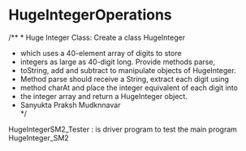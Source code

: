 # HugeIntegerOperations
/**  * Huge Integer Class: Create a class HugeInteger   
* which uses a 40-element array of digits to store   
* integers as large as 40-digit long. Provide methods parse,   
* toString, add and subtract to manipulate objects of HugeInteger.  
* Method parse should receive a String, extract each digit using  
* method charAt and place the integer equivalent of each digit into   
* the integer array and return a HugeInteger object.  
* Sanyukta Praksh Mudknnavar   
*/

HugeIntegerSM2_Tester : is driver program to test the main program HugeInteger_SM2

